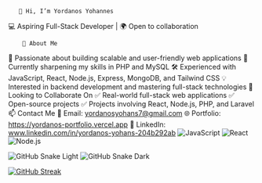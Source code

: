        👋 Hi, I’m Yordanos Yohannes
💻 Aspiring Full-Stack Developer | 🌍 Open to collaboration

        👀 About Me
🚀 Passionate about building scalable and user-friendly web applications
🌱 Currently sharpening my skills in PHP and MySQL
🛠️ Experienced with JavaScript, React, Node.js, Express, MongoDB, and Tailwind CSS
💡 Interested in backend development and mastering full-stack technologies
💞️ Looking to Collaborate On
✅ Real-world full-stack web applications
✅ Open-source projects
✅ Projects involving React, Node.js, PHP, and Laravel
📫 Contact Me
📧 Email: yordanosyohans7@gmail.com
🌐 Portfolio: https://yordanos-portfolio.vercel.app
🔗 LinkedIn: www.linkedin.com/in/yordanos-yohans-204b292ab
![JavaScript](https://img.shields.io/badge/JavaScript-F7DF1E?style=for-the-badge&logo=javascript&logoColor=black)
![React](https://img.shields.io/badge/React-20232A?style=for-the-badge&logo=react&logoColor=61DAFB)
![Node.js](https://img.shields.io/badge/Node.js-339933?style=for-the-badge&logo=node.js&logoColor=white)



![GitHub Snake Light](https://raw.githubusercontent.com/Yordanos7/output/snake.svg#gh-light-mode-only)
![GitHub Snake Dark](https://raw.githubusercontent.com/Yordanos7/output/snake.svg#gh-dark-mode-only)









[![GitHub Streak](https://streak-stats.demolab.com?user=Yordanos7&theme=gruvbox&hide_border=true)](https://git.io/streak-stats)







